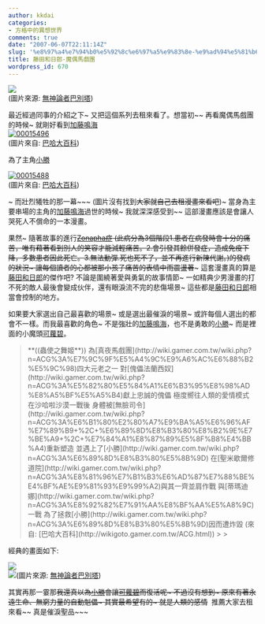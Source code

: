 ```yaml
---
author: kkdai
categories:
- 方格中的異想世界
comments: true
date: "2007-06-07T22:11:14Z"
slug: '%e8%97%a4%e7%94%b0%e5%92%8c%e6%97%a5%e9%83%8e-%e9%ad%94%e5%81%b6%e9%a6%ac%e6%88%b2%e5%9c%98'
title: 藤田和日郎-魔偶馬戲團
wordpress_id: 670
---
```


![](http://www.cuhkacs.org/~henryporter/Bo-Blog/up/1143205009_scan0021.jpg)  
(圖片來源: [無神論者巴別塔](http://www.cuhkacs.org/~henryporter/blog/index.php))

最近經過同事的介紹之下~ 又把這個系列去租來看了。想當初~~ 再看魔偶馬戲團的時候~ 就剛好看到[加藤鳴海](http://wiki.gamer.com.tw/wiki.php?n=ACG%3A%E5%8A%A0%E8%97%A4%E9%B3%B4%E6%B5%B7)  
[![00015496](http://farm2.static.flickr.com/1360/534188886_526335124b.jpg)](http://www.flickr.com/photos/evanlin/534188886/)  
(圖片來自: [巴哈大百科](http://wikigoto.gamer.com.tw/ACG.html))

為了主角[小勝](http://wiki.gamer.com.tw/wiki.php?n=ACG%3A%E6%89%8D%E8%B3%80%E5%8B%9D)

[![00015488](http://farm2.static.flickr.com/1287/534188850_15c822a950.jpg)](http://www.flickr.com/photos/evanlin/534188850/)  
(圖片來自: [巴哈大百科](http://wikigoto.gamer.com.tw/ACG.html))

~ 而壯烈犧牲的那一幕~~~ (圖片沒有找到~~大家就自己去租漫畫來看吧~~)~ 當身為主要串場的主角的[加藤鳴海](http://wiki.gamer.com.tw/wiki.php?n=ACG%3A%E5%8A%A0%E8%97%A4%E9%B3%B4%E6%B5%B7)過世的時候~ 我就深深感受到~~ 這部漫畫應該是會讓人哭死人不償命的一本漫畫。

果然~ 隨著故事的進行~~[Zonapha症](http://wiki.gamer.com.tw/wiki.php?n=ACG%3AZonapha%E7%97%87) (此病分為3個階段1.患者在病發時會十分的痛苦，唯有藉著看到別人的笑容才能減輕痛苦。2.會引發其餘併發症，造成免疫下降，多數患者因此死亡。3.無法動彈.死也死不了，並不再進行新陳代謝。)的發病的狀況~ 讓每個讀者的心都被那小孩子痛苦的表情中而震盪著~~~ 這套漫畫真的算是[藤田和日郎](http://wiki.gamer.com.tw/wiki.php?n=ACG%3A%E8%97%A4%E7%94%B0%E5%92%8C%E6%97%A5%E9%83%8E)的傑作吧? 不論是圍繞著愛與勇氣的故事情節~ 一如精典少男漫畫的打不死的敵人最後會變成伙伴，還有眼淚流不完的悲傷場景~ 這些都是[藤田和日郎](http://wiki.gamer.com.tw/wiki.php?n=ACG%3A%E8%97%A4%E7%94%B0%E5%92%8C%E6%97%A5%E9%83%8E)相當會控制的地方。

如果要大家選出自己最喜歡的場景~ 或是選出最催淚的場景~ 或許每個人選出的都會不一樣。而我最喜歡的角色~ 不是強壯的[加藤鳴海](http://wiki.gamer.com.tw/wiki.php?n=ACG%3A%E5%8A%A0%E8%97%A4%E9%B3%B4%E6%B5%B7)，也不是勇敢的[小勝](http://wiki.gamer.com.tw/wiki.php?n=ACG%3A%E6%89%8D%E8%B3%80%E5%8B%9D)~ 而是裡面的小魔頭[可蘿碧](http://wiki.gamer.com.tw/wiki.php?n=ACG%3A%E5%8F%AF%E8%98%BF%E7%A2%A7)。

<blockquote>**((蟲使之舞姬**))  
為[真夜馬戲團](http://wiki.gamer.com.tw/wiki.php?n=ACG%3A%E7%9C%9F%E5%A4%9C%E9%A6%AC%E6%88%B2%E5%9C%98)四大元老之一  
對[傀儡法蘭西奴](http://wiki.gamer.com.tw/wiki.php?n=ACG%3A%E5%82%80%E5%84%A1%E6%B3%95%E8%98%AD%E8%A5%BF%E5%A5%B4)獻上忠誠的傀儡  
極度嚮往人類的愛情模式  
在沙哈啦沙漠一戰後  
身體被[無臉司令](http://wiki.gamer.com.tw/wiki.php?n=ACG%3A%E6%B1%80%E2%80%A7%E9%BA%A5%E6%96%AF%E7%89%B9+%2C+%E6%89%8D%E8%B3%80%E8%B2%9E%E7%BE%A9+%2C+%E7%84%A1%E8%87%89%E5%8F%B8%E4%BB%A4)重新塑造  
並遇上了[小勝](http://wiki.gamer.com.tw/wiki.php?n=ACG%3A%E6%89%8D%E8%B3%80%E5%8B%9D)  
在[聖米歇爾修道院](http://wiki.gamer.com.tw/wiki.php?n=ACG%3A%E8%81%96%E7%B1%B3%E6%AD%87%E7%88%BE%E4%BF%AE%E9%81%93%E9%99%A2)與其一齊並肩作戰  
與[蒂瑪迪娜](http://wiki.gamer.com.tw/wiki.php?n=ACG%3A%E8%92%82%E7%91%AA%E8%BF%AA%E5%A8%9C)一戰  
為了拯救[小勝](http://wiki.gamer.com.tw/wiki.php?n=ACG%3A%E6%89%8D%E8%B3%80%E5%8B%9D)因而遭炸毀  
(來自: [巴哈大百科](http://wikigoto.gamer.com.tw/ACG.html))
> 
> </blockquote>

經典的畫面如下:

![](http://www.cuhkacs.org/~henryporter/Bo-Blog/up/snap0000154.jpg)  
![](http://www.cuhkacs.org/~henryporter/Bo-Blog/up/snap0000156.jpg)(圖片來源: [無神論者巴別塔](http://www.cuhkacs.org/~henryporter/blog/index.php))

其實再那一霎那~~我還真以為[小勝](http://wiki.gamer.com.tw/wiki.php?n=ACG%3A%E6%89%8D%E8%B3%80%E5%8B%9D)會讓[可蘿碧](http://wiki.gamer.com.tw/wiki.php?n=ACG%3A%E5%8F%AF%E8%98%BF%E7%A2%A7)而復活呢~ 不過沒有想到~ 原來有著永遠生命、無窮力量的自動魁儡~ 其實最希望有的~ 就是人類的感情~~  推薦大家去租來看~~ 真是催淚聖品~~~
